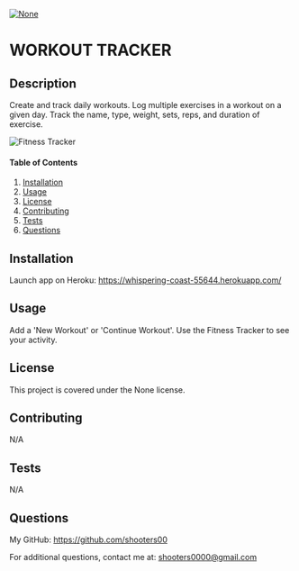 
<a href="" rel="nofollow"><img src="https://img.shields.io/badge/license-none-blue.svg" alt="None" title="None" style="max-width:100%;"></a>
# WORKOUT TRACKER

## Description
Create and track daily workouts.  Log multiple exercises in a workout on a given day.  Track the name, type, weight, sets, reps, and duration of exercise.

![Fitness Tracker](https://user-images.githubusercontent.com/80861572/136468906-3016f343-6fc8-45cc-baac-a48e3e2ae10f.png)

#### Table of Contents
1. [Installation](#installation)
2. [Usage](#usage)
3. [License](#license)
4. [Contributing](#contributing)
5. [Tests](#tests)
6. [Questions](#questions)

## Installation
Launch app on Heroku: https://whispering-coast-55644.herokuapp.com/

## Usage
Add a 'New Workout' or 'Continue Workout'.  Use the Fitness Tracker to see your activity.

## License
This project is covered under the None license. 

## Contributing
N/A

## Tests
N/A

## Questions
My GitHub: https://github.com/shooters00

For additional questions, contact me at: shooters0000@gmail.com


